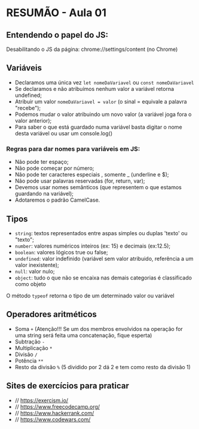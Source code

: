 # RESUMÃO - Aula 01

## Entendendo o papel do JS:
Desabilitando o JS da página: chrome://settings/content (no Chrome)

## Variáveis
- Declaramos uma única vez `let nomeDaVariavel` ou `const nomeDaVariavel`
- Se declaramos e não atribuímos nenhum valor a variável retorna undefined;
- Atribuir um valor `nomeDaVariavel = valor` (o sinal = equivale a palavra "recebe");
- Podemos mudar o valor atribuindo um novo valor (a variável joga fora o valor anterior);
- Para saber o que está guardado numa variável basta digitar o nome desta variável ou usar um console.log() 

### Regras para dar nomes para variáveis em JS:
- Não pode ter espaço;
- Não pode começar por número;
- Não pode ter caracteres especiais , somente _ (underline e $);
- Não pode usar palavras reservadas (for, return, var);
- Devemos usar nomes semânticos (que representem o que estamos guardando na variável);
- Adotaremos o padrão CamelCase.

## Tipos
- `string`: textos representados entre aspas simples ou duplas 'texto' ou "texto";
- `number`: valores numéricos inteiros (ex: 15) e decimais (ex:12.5); 
- `boolean`: valores lógicos true ou false;
- `undefined`: valor indefinido (variável sem valor atribuido, referência a um valor inexistente);
- `null`: valor nulo;
- `object`: tudo o que não se encaixa nas demais categorias é classificado como objeto

O método `typeof` retorna o tipo de um determinado valor ou variável


## Operadores aritméticos
- Soma `+` (Atenção!!! Se um dos membros envolvidos na operação for uma string será feita uma concatenação, fique esperta)
- Subtração `-`
- Multiplicação `*`
- Divisão `/`
- Potência `**` 
- Resto da divisão `%` (5 dividido por 2 dá 2 e tem como resto da divisão 1)

## Sites de exercícios para praticar 
- // https://exercism.io/
- // https://www.freecodecamp.org/
- // https://www.hackerrank.com/
- // https://www.codewars.com/
